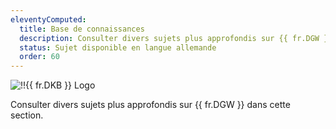 ```yaml
---
eleventyComputed:
  title: Base de connaissances
  description: Consulter divers sujets plus approfondis sur {{ fr.DGW }}.
  status: Sujet disponible en langue allemande
  order: 60
---
```

![!!{{ fr.DKB }} Logo](https://cdnweb.devolutions.net/images/projects/knowledge-base/logos/knowledge-base-color-shadow.svg)

Consulter divers sujets plus approfondis sur {{ fr.DGW }} dans cette section.